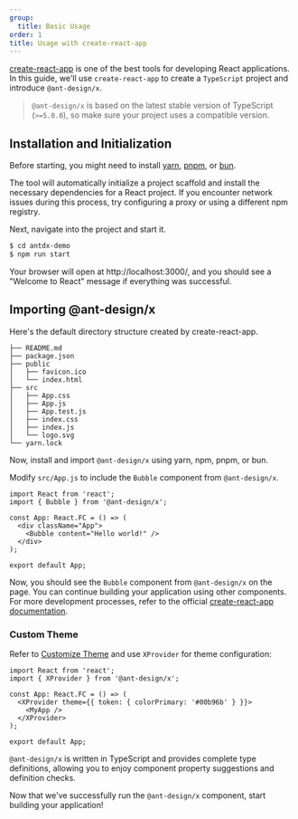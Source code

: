 ```yaml
---
group:
  title: Basic Usage
order: 1
title: Usage with create-react-app
---
```


[create-react-app](https://create-react-app.dev/) is one of the best tools for developing React applications. In this guide, we'll use `create-react-app` to create a `TypeScript` project and introduce `@ant-design/x`.

> `@ant-design/x` is based on the latest stable version of TypeScript (`>=5.0.0`), so make sure your project uses a compatible version.

## Installation and Initialization

Before starting, you might need to install [yarn](https://github.com/yarnpkg/yarn/), [pnpm](https://pnpm.io/), or [bun](https://bun.sh/).

<InstallDependencies npm='$ npx create-react-app antdx-demo --template typescript' yarn='$ yarn create react-app antdx-demo --template typescript' pnpm='$ pnpm create react-app antdx-demo --template typescript' bun='$ bun create react-app antdx-demo --template typescript'></InstallDependencies>

The tool will automatically initialize a project scaffold and install the necessary dependencies for a React project. If you encounter network issues during this process, try configuring a proxy or using a different npm registry.

Next, navigate into the project and start it.

```bash
$ cd antdx-demo
$ npm run start
```

Your browser will open at http://localhost:3000/, and you should see a "Welcome to React" message if everything was successful.

## Importing @ant-design/x

Here's the default directory structure created by create-react-app.

```
├── README.md
├── package.json
├── public
│   ├── favicon.ico
│   └── index.html
├── src
│   ├── App.css
│   ├── App.js
│   ├── App.test.js
│   ├── index.css
│   ├── index.js
│   └── logo.svg
└── yarn.lock
```

Now, install and import `@ant-design/x` using yarn, npm, pnpm, or bun.

<InstallDependencies npm='$ npm install @ant-design/x --save' yarn='$ yarn add @ant-design/x' pnpm='$ pnpm install @ant-design/x --save' bun='$ bun add @ant-design/x'></InstallDependencies>

Modify `src/App.js` to include the `Bubble` component from `@ant-design/x`.

```tsx
import React from 'react';
import { Bubble } from '@ant-design/x';

const App: React.FC = () => (
  <div className="App">
    <Bubble content="Hello world!" />
  </div>
);

export default App;
```

Now, you should see the `Bubble` component from `@ant-design/x` on the page. You can continue building your application using other components. For more development processes, refer to the official [create-react-app documentation](https://create-react-app.dev/docs/getting-started).

### Custom Theme

Refer to [Customize Theme](https://ant-design.antgroup.com/docs/react/customize-theme-cn) and use `XProvider` for theme configuration:

```tsx
import React from 'react';
import { XProvider } from '@ant-design/x';

const App: React.FC = () => (
  <XProvider theme={{ token: { colorPrimary: '#00b96b' } }}>
    <MyApp />
  </XProvider>
);

export default App;
```

`@ant-design/x` is written in TypeScript and provides complete type definitions, allowing you to enjoy component property suggestions and definition checks.

Now that we've successfully run the `@ant-design/x` component, start building your application!
